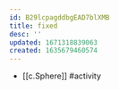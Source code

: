 ```yaml
---
id: B29lcpagddbgEAD7blXMB
title: fixed
desc: ''
updated: 1671318839063
created: 1635679460574
---
```




- [[c.Sphere]] #activity

